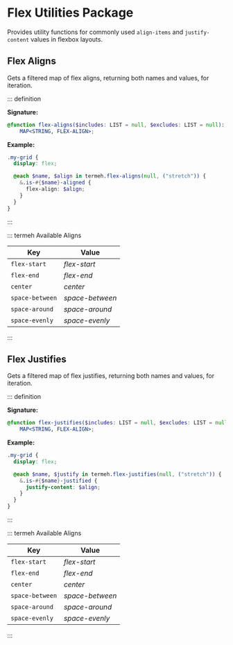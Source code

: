 # Flex Utilities Package

Provides utility functions for commonly used `align-items` and `justify-content` values in flexbox layouts.

## Flex Aligns

Gets a filtered map of flex aligns, returning both names and values, for iteration.

::: definition

**Signature:**

```scss
@function flex-aligns($includes: LIST = null, $excludes: LIST = null):
    MAP<STRING, FLEX-ALIGN>;
```

**Example:**

```scss
.my-grid {
  display: flex;

  @each $name, $align in termeh.flex-aligns(null, ("stretch")) {
    &.is-#{$name}-aligned {
      flex-align: $align;
    }
  }
}
```

:::

::: termeh Available Aligns

| Key             | Value           |
| --------------- | --------------- |
| `flex-start`    | _flex-start_    |
| `flex-end`      | _flex-end_      |
| `center`        | _center_        |
| `space-between` | _space-between_ |
| `space-around`  | _space-around_  |
| `space-evenly`  | _space-evenly_  |

:::

## Flex Justifies

Gets a filtered map of flex justifies, returning both names and values, for iteration.

::: definition

**Signature:**

```scss
@function flex-justifies($includes: LIST = null, $excludes: LIST = null):
    MAP<STRING, FLEX-ALIGN>;
```

**Example:**

```scss
.my-grid {
  display: flex;

  @each $name, $justify in termeh.flex-justifies(null, ("stretch")) {
    &.is-#{$name}-justified {
      justify-content: $align;
    }
  }
}
```

:::

::: termeh Available Aligns

| Key             | Value           |
| --------------- | --------------- |
| `flex-start`    | _flex-start_    |
| `flex-end`      | _flex-end_      |
| `center`        | _center_        |
| `space-between` | _space-between_ |
| `space-around`  | _space-around_  |
| `space-evenly`  | _space-evenly_  |

:::
